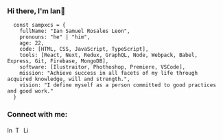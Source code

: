### Hi there, I'm  Ian👋
```JS
  const sampxcs = {
    fullName: "Ian Samuel Rosales Leon",
    pronouns: "he" | "him",
    age: 22,
    code: [HTML, CSS, JavaScript, TypeScript],
    tools: [React, Next, Redux, GraphQL, Node, Webpack, Babel, Express, Git, Firebase, MongoDB],
    software: [Ilustraitor, Phothoshop, Premiere, VSCode],
    mission: "Achieve success in all facets of my life through acquired knowledge, will and strength.",
    vision: "I define myself as a person committed to good practices and good work."
  }
```
<h3 align="left">Connect with me:</h3>
<p align="left">
<a href="https://instagram.com/iansrlx" target="_blank"><img align="center" src="https://www.pngmart.com/files/21/Instagram-Logo-PNG-HD.png" alt="Instagram" height="15" width="15"/></a>
<a href="https://twitter.com/sampxcs" target="_blank"><img align="center" src="https://cdn.icon-icons.com/icons2/792/PNG/512/TWITTER_icon-icons.com_65536.png" alt="Twitter" height="16" width="15" /></a>
<a href="https://linkedin.com/in/ian-samuel-rosales-leon-38a5b3230" target="_blank"><img align="center" src="https://www.pngmart.com/files/21/Linkedin-PNG-Photos.png" alt="LinkedIn" height="15" width="15"/></a>
</p>
